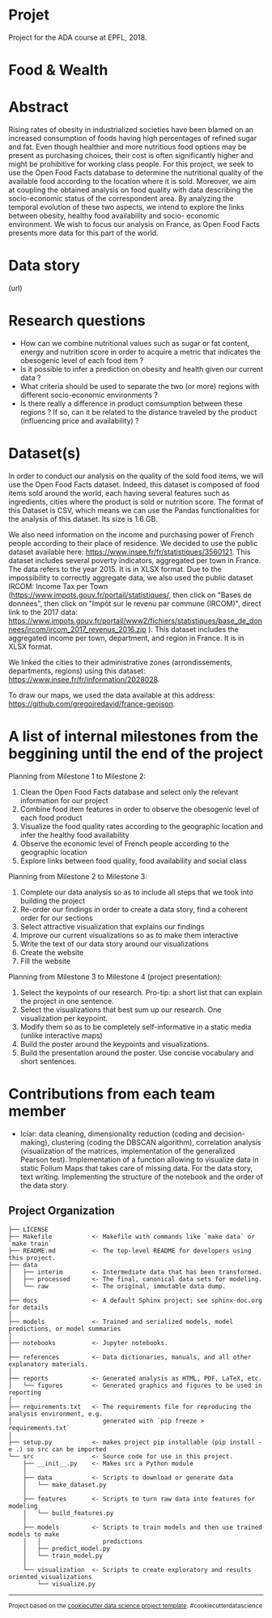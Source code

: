 Projet
==============================

Project for the ADA course at EPFL, 2018.

# Food & Wealth

# Abstract
Rising rates of obesity in industrialized societies have been blamed on an increased consumption of
foods having high percentages of refined sugar and fat. Even though healthier and more nutritious
food options may be present as purchasing choices, their cost is often significantly higher and
might be prohibitive for working class people. For this project, we seek to use the Open Food Facts
database to determine the nutritional quality of the available food according to the location where
it is sold. Moreover, we aim at coupling the obtained analysis on food quality with data describing
the socio-economic status of the correspondent area. By analyzing the temporal evolution of these
two aspects, we intend to explore the links between obesity, healthy food availability and socio-
economic environment. We wish to focus our analysis on France, as Open Food Facts presents more data
for this part of the world.

# Data story

(url)

# Research questions

- How can we combine nutritional values such as sugar or fat content, energy and nutrition score in
order to acquire a metric that indicates the obesogenic level of each food item ?
- Is it possible to infer a prediction on obesity and health given our current data ?
- What criteria should be used to separate the two (or more) regions with different socio-economic
environments ?
- Is there really a difference in product comsumption between these regions ? If so, can it
be related to the distance traveled by the product (influencing price and availability) ?

# Dataset(s)

In order to conduct our analysis on the quality of the sold food items, we will use the Open Food Facts dataset. Indeed, this dataset is composed of food items sold around the world, each having several features such as ingredients, cities where the product is sold or nutrition score. The format of this Dataset is CSV, which means we can use the Pandas functionalities for the analysis of this dataset. Its size is 1.6 GB.

We also need information on the income and purchasing power of French people according to their
place of residence. We decided to use the public dataset available here: https://www.insee.fr/fr/statistiques/3560121. This dataset includes several poverty indicators, aggregated per town in France. The data refers to the year 2015. It is in XLSX format.
Due to the impossibility to correctly aggregate data, we also used the public dataset IRCOM: Income Tax per Town
(https://www.impots.gouv.fr/portail/statistiques/, then click on "Bases de données", then click
on "Impôt sur le revenu par commune (IRCOM)", direct link to the 2017 data:
https://www.impots.gouv.fr/portail/www2/fichiers/statistiques/base_de_donnees/ircom/ircom_2017_revenus_2016.zip
). This dataset includes the aggregated income per town, department, and region in France. It is
in XLSX format.


We linked the cities to their administrative zones (arrondissements, departments, regions) using this dataset: https://www.insee.fr/fr/information/2028028.

To draw our maps, we used the data available at this address: https://github.com/gregoiredavid/france-geojson.

# A list of internal milestones from the beggining until the end of the project
Planning from Milestone 1 to Milestone 2: 

1. Clean the Open Food Facts database and select only the relevant information for our project
2. Combine food item features in order to observe the obesogenic level of each food product
3. Visualize the food quality rates according to the geographic location and infer the healthy food availability
4. Observe the economic level of French people according to the geographic location
5. Explore links between food quality, food availability and social class

Planning from Milestone 2 to Milestone 3: 

1. Complete our data analysis so as to include all steps that we took into building the project
2. Re-order our findings in order to create a data story, find a coherent order for our sections
3. Select attractive visualization that explains our findings
4. Improve our current visualizations so as to make them interactive
5. Write the text of our data story around our visualizations
6. Create the website 
7. Fill the website

Planning from Milestone 3 to Milestone 4 (project presentation): 

1. Select the keypoints of our research. Pro-tip: a short list that can explain the project in one sentence.
2. Select the visualizations that best sum up our research. One visualization per keypoint.
3. Modify them so as to be completely self-informative in a static media (unlike interactive maps)
4. Build the poster around the keypoints and visualizations.
5. Build the presentation around the poster. Use concise vocabulary and short sentences. 

# Contributions from each team member

* Icíar: data cleaning, dimensionality reduction (coding and decision-making), clustering (coding the DBSCAN algorithm), correlation analysis (visualization of the matrices, implementation of the generalized Pearson test). Implementation of a function allowing to visualize data in static Folium Maps that takes care of missing data. For the data story, text writing.
Implementing the structure of the notebook and the order of the data story.


Project Organization
------------

    ├── LICENSE
    ├── Makefile           <- Makefile with commands like `make data` or `make train`
    ├── README.md          <- The top-level README for developers using this project.
    ├── data
    │   ├── interim        <- Intermediate data that has been transformed.
    │   ├── processed      <- The final, canonical data sets for modeling.
    │   └── raw            <- The original, immutable data dump.
    │
    ├── docs               <- A default Sphinx project; see sphinx-doc.org for details
    │
    ├── models             <- Trained and serialized models, model predictions, or model summaries
    │
    ├── notebooks          <- Jupyter notebooks.
    │
    ├── references         <- Data dictionaries, manuals, and all other explanatory materials.
    │
    ├── reports            <- Generated analysis as HTML, PDF, LaTeX, etc.
    │   └── figures        <- Generated graphics and figures to be used in reporting
    │
    ├── requirements.txt   <- The requirements file for reproducing the analysis environment, e.g.
    │                         generated with `pip freeze > requirements.txt`
    │
    ├── setup.py           <- makes project pip installable (pip install -e .) so src can be imported
    └── src                <- Source code for use in this project.
        ├── __init__.py    <- Makes src a Python module
        │
        ├── data           <- Scripts to download or generate data
        │   └── make_dataset.py
        │
        ├── features       <- Scripts to turn raw data into features for modeling
        │   └── build_features.py
        │
        ├── models         <- Scripts to train models and then use trained models to make
        │   │                 predictions
        │   ├── predict_model.py
        │   └── train_model.py
        │
        └── visualization  <- Scripts to create exploratory and results oriented visualizations
            └── visualize.py


--------

<p><small>Project based on the <a target="_blank" href="https://drivendata.github.io/cookiecutter-data-science/">cookiecutter data science project template</a>. #cookiecutterdatascience</small></p>
